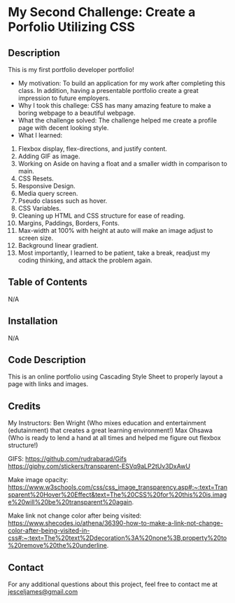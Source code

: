 # My Second Challenge: Create a Porfolio Utilizing CSS

## Description

This is my first portfolio developer portfolio!

- My motivation:  To build an application for my work after completing this class.  In addition, having a presentable portfolio create a great impression to future employers. 
- Why I took this challege: CSS has many amazing feature to make a boring webpage to a beautiful webpage. 
- What the challenge solved:  The challenge helped me create a profile page with decent looking style.
- What I learned:  

1. Flexbox display, flex-directions, and justify content. 
2. Adding GIF as image.
3. Working on Aside on having a float and a smaller width in comparison to main.
4. CSS Resets.
5. Responsive Design. 
6. Media query screen.
7. Pseudo classes such as hover.
8. CSS Variables.
9. Cleaning up HTML and CSS structure for ease of reading.
10. Margins, Paddings, Borders, Fonts.
11. Max-width at 100% with height at auto will make an image adjust to screen size.
12. Background linear gradient.
13. Most importantly, I learned to be patient, take a break, readjust my coding thinking, and attack the problem again.



## Table of Contents

N/A


## Installation

N/A

## Code Description

This is an online portfolio using Cascading Style Sheet to properly layout a page with links and images. 

## Credits

My Instructors:
Ben Wright (Who mixes education and entertainment (edutainment) that creates a great learning environment!)
Max Ohsawa (Who is ready to lend a hand at all times and helped me figure out flexbox structure!)

GIFS:
https://github.com/rudrabarad/Gifs
https://giphy.com/stickers/transparent-ESVq9aLP2tUv3DxAwU

Make image opacity:
https://www.w3schools.com/css/css_image_transparency.asp#:~:text=Transparent%20Hover%20Effect&text=The%20CSS%20for%20this%20is,image%20will%20be%20transparent%20again.

Make link not change color after being visited:
 https://www.shecodes.io/athena/36390-how-to-make-a-link-not-change-color-after-being-visited-in-css#:~:text=The%20text%2Ddecoration%3A%20none%3B,property%20to%20remove%20the%20underline.

## Contact
For any additional questions about this project, feel free to contact me at jesceljames@gmail.com




